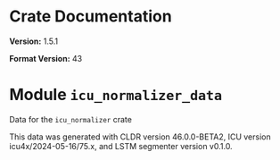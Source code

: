 # Crate Documentation

**Version:** 1.5.1

**Format Version:** 43

# Module `icu_normalizer_data`

Data for the `icu_normalizer` crate

This data was generated with CLDR version 46.0.0-BETA2, ICU version icu4x/2024-05-16/75.x, and
LSTM segmenter version v0.1.0.

